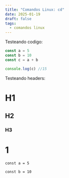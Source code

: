 ```yaml
---
title: "Comandos Linux: cd"
date: 2025-01-19
draft: false
tags:
  - comandos linux
---
```

Testeando codigo:

```javascript
const a = 5
const b = 10
const c = a + b

console.log(c) //15
```

Testeando headers:

# H1

## H2

### H3

# 1

`const a = 5`

`const b = 10`